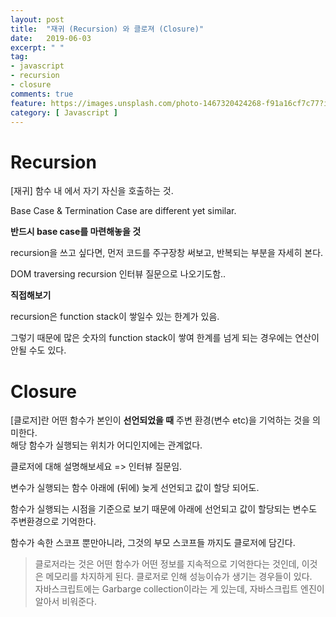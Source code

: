 ```yaml
---
layout: post
title:  "재귀 (Recursion) 와 클로져 (Closure)"
date:   2019-06-03
excerpt: " "
tag:
- javascript
- recursion
- closure
comments: true
feature: https://images.unsplash.com/photo-1467320424268-f91a16cf7c77?ixlib=rb-1.2.1&ixid=eyJhcHBfaWQiOjEyMDd9&auto=format&fit=crop&w=1500&q=80
category: [ Javascript ]
---
```


# Recursion

[재귀] 함수 내 에서 자기 자신을 호출하는 것.

Base Case & Termination Case are different yet similar.

**반드시 base case를 마련해놓을 것**

recursion을 쓰고 싶다면, 먼저 코드를 주구장창 써보고, 반복되는 부분을 자세히 본다.

DOM traversing recursion 인터뷰 질문으로 나오기도함.. 

**직접해보기**

recursion은 function stack이 쌓일수 있는 한계가 있음.

그렇기 때문에 많은 숫자의 function stack이 쌓여 한계를 넘게 되는 경우에는 연산이 안될 수도 있다.

# Closure

[클로저]란 어떤 함수가 본인이 **선언되었을 때** 주변 환경(변수 etc)을 기억하는 것을 의미한다.  
해당 함수가 실행되는 위치가 어디인지에는 관계없다.

클로저에 대해 설명해보세요 => 인터뷰 질문임. 

변수가 실행되는 함수 아래에 (뒤에) 늦게 선언되고 값이 할당 되어도. 

함수가 실행되는 시점을 기준으로 보기 때문에 아래에 선언되고 값이 할당되는 변수도 주변환경으로 기억한다. 

함수가 속한 스코프 뿐만아니라, 그것의 부모 스코프들 까지도 클로저에 담긴다.

> 클로저라는 것은 어떤 함수가 어떤 정보를 지속적으로 기억한다는 것인데, 이것은 메모리를 차지하게 된다. 클로저로 인해 성능이슈가 생기는 경우들이 있다.  
> 자바스크립트에는 Garbarge collection이라는 게 있는데, 자바스크립트 엔진이 알아서 비워준다. 

